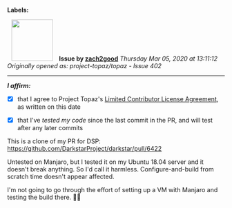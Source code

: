 **Labels:**



<a href="https://github.com/zach2good"><img src="https://avatars3.githubusercontent.com/u/1389729?v=4" width="96" height="96" hspace="10"></img></a> **Issue by [zach2good](https://github.com/zach2good)**
_Thursday Mar 05, 2020 at 13:11:12_
_Originally opened as: project-topaz/topaz - Issue 402_

----

<!-- place 'x' mark between square [] brackets to affirm: -->
**_I affirm:_**
- [x] that I agree to Project Topaz's [Limited Contributor License Agreement](https://github.com/project-topaz/topaz/blob/master/CONTRIBUTOR_AGREEMENT.md), as written on this date
- [x] that I've _tested my code_ since the last commit in the PR, and will test after any later commits

This is a clone of my PR for DSP:  https://github.com/DarkstarProject/darkstar/pull/6422

Untested on Manjaro, but I tested it on my Ubuntu 18.04 server and it doesn't break anything. So I'd call it harmless. Configure-and-build from scratch time doesn't appear affected.

I'm not going to go through the effort of setting up a VM with Manjaro and testing the build there. 🤷‍♂ 

